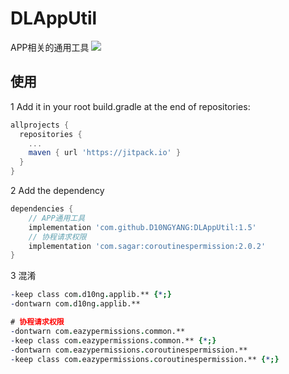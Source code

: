 # DLAppUtil
APP相关的通用工具
[![](https://jitpack.io/v/D10NGYANG/DLAppUtil.svg)](https://jitpack.io/#D10NGYANG/DLAppUtil)

## 使用
1 Add it in your root build.gradle at the end of repositories:
```gradle
allprojects {
  repositories {
    ...
    maven { url 'https://jitpack.io' }
  }
}
```
2 Add the dependency
```gradle
dependencies {
    // APP通用工具
    implementation 'com.github.D10NGYANG:DLAppUtil:1.5'
    // 协程请求权限
    implementation 'com.sagar:coroutinespermission:2.0.2'
}
```
3 混淆
```pro
-keep class com.d10ng.applib.** {*;}
-dontwarn com.d10ng.applib.**

# 协程请求权限
-dontwarn com.eazypermissions.common.**
-keep class com.eazypermissions.common.** {*;}
-dontwarn com.eazypermissions.coroutinespermission.**
-keep class com.eazypermissions.coroutinespermission.** {*;}
```

